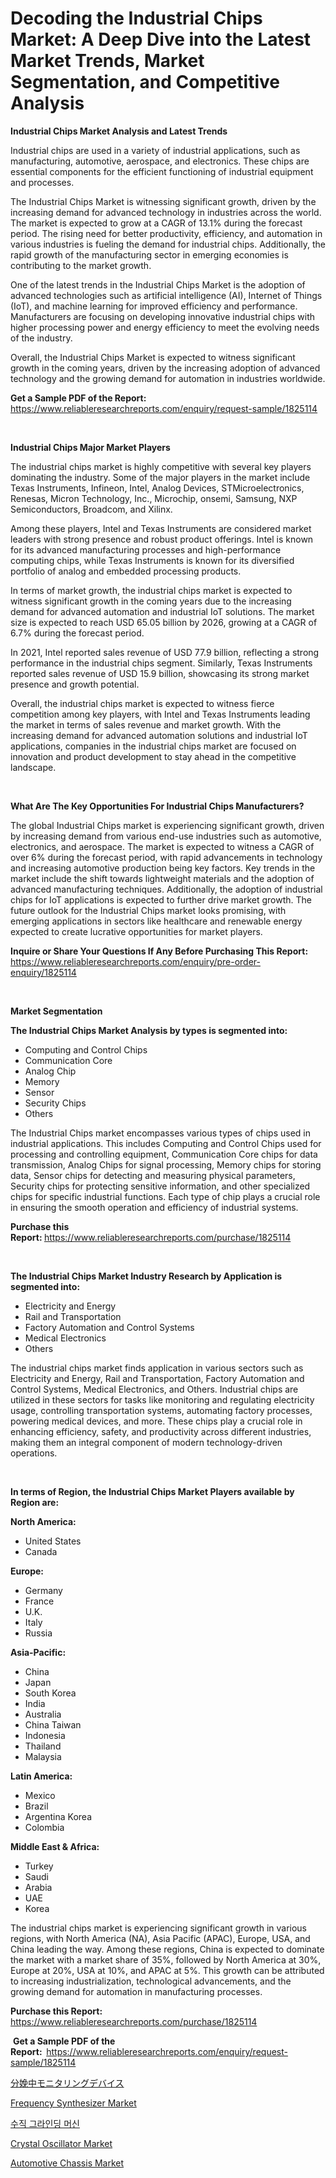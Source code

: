 <p><h1>Decoding the Industrial Chips Market: A Deep Dive into the Latest Market Trends, Market Segmentation, and Competitive Analysis</h1></p><p><strong>Industrial Chips Market Analysis and Latest Trends</strong></p>
<p><p>Industrial chips are used in a variety of industrial applications, such as manufacturing, automotive, aerospace, and electronics. These chips are essential components for the efficient functioning of industrial equipment and processes.</p><p>The Industrial Chips Market is witnessing significant growth, driven by the increasing demand for advanced technology in industries across the world. The market is expected to grow at a CAGR of 13.1% during the forecast period. The rising need for better productivity, efficiency, and automation in various industries is fueling the demand for industrial chips. Additionally, the rapid growth of the manufacturing sector in emerging economies is contributing to the market growth.</p><p>One of the latest trends in the Industrial Chips Market is the adoption of advanced technologies such as artificial intelligence (AI), Internet of Things (IoT), and machine learning for improved efficiency and performance. Manufacturers are focusing on developing innovative industrial chips with higher processing power and energy efficiency to meet the evolving needs of the industry.</p><p>Overall, the Industrial Chips Market is expected to witness significant growth in the coming years, driven by the increasing adoption of advanced technology and the growing demand for automation in industries worldwide.</p></p>
<p><strong>Get a Sample PDF of the Report:&nbsp;</strong> <a href="https://www.reliableresearchreports.com/enquiry/request-sample/1825114">https://www.reliableresearchreports.com/enquiry/request-sample/1825114</a></p>
<p>&nbsp;</p>
<p><strong>Industrial Chips Major Market Players</strong></p>
<p><p>The industrial chips market is highly competitive with several key players dominating the industry. Some of the major players in the market include Texas Instruments, Infineon, Intel, Analog Devices, STMicroelectronics, Renesas, Micron Technology, Inc., Microchip, onsemi, Samsung, NXP Semiconductors, Broadcom, and Xilinx.</p><p>Among these players, Intel and Texas Instruments are considered market leaders with strong presence and robust product offerings. Intel is known for its advanced manufacturing processes and high-performance computing chips, while Texas Instruments is known for its diversified portfolio of analog and embedded processing products.</p><p>In terms of market growth, the industrial chips market is expected to witness significant growth in the coming years due to the increasing demand for advanced automation and industrial IoT solutions. The market size is expected to reach USD 65.05 billion by 2026, growing at a CAGR of 6.7% during the forecast period.</p><p>In 2021, Intel reported sales revenue of USD 77.9 billion, reflecting a strong performance in the industrial chips segment. Similarly, Texas Instruments reported sales revenue of USD 15.9 billion, showcasing its strong market presence and growth potential.</p><p>Overall, the industrial chips market is expected to witness fierce competition among key players, with Intel and Texas Instruments leading the market in terms of sales revenue and market growth. With the increasing demand for advanced automation solutions and industrial IoT applications, companies in the industrial chips market are focused on innovation and product development to stay ahead in the competitive landscape.</p></p>
<p>&nbsp;</p>
<p><strong>What Are The Key Opportunities For Industrial Chips Manufacturers?</strong></p>
<p><p>The global Industrial Chips market is experiencing significant growth, driven by increasing demand from various end-use industries such as automotive, electronics, and aerospace. The market is expected to witness a CAGR of over 6% during the forecast period, with rapid advancements in technology and increasing automotive production being key factors. Key trends in the market include the shift towards lightweight materials and the adoption of advanced manufacturing techniques. Additionally, the adoption of industrial chips for IoT applications is expected to further drive market growth. The future outlook for the Industrial Chips market looks promising, with emerging applications in sectors like healthcare and renewable energy expected to create lucrative opportunities for market players.</p></p>
<p><strong>Inquire or Share Your Questions If Any Before Purchasing This Report:</strong> <a href="https://www.reliableresearchreports.com/enquiry/pre-order-enquiry/1825114">https://www.reliableresearchreports.com/enquiry/pre-order-enquiry/1825114</a></p>
<p>&nbsp;</p>
<p><strong>Market Segmentation</strong></p>
<p><strong>The Industrial Chips Market Analysis by types is segmented into:</strong></p>
<p><ul><li>Computing and Control Chips</li><li>Communication Core</li><li>Analog Chip</li><li>Memory</li><li>Sensor</li><li>Security Chips</li><li>Others</li></ul></p>
<p><p>The Industrial Chips market encompasses various types of chips used in industrial applications. This includes Computing and Control Chips used for processing and controlling equipment, Communication Core chips for data transmission, Analog Chips for signal processing, Memory chips for storing data, Sensor chips for detecting and measuring physical parameters, Security chips for protecting sensitive information, and other specialized chips for specific industrial functions. Each type of chip plays a crucial role in ensuring the smooth operation and efficiency of industrial systems.</p></p>
<p><strong>Purchase this Report:&nbsp;</strong><a href="https://www.reliableresearchreports.com/purchase/1825114">https://www.reliableresearchreports.com/purchase/1825114</a></p>
<p>&nbsp;</p>
<p><strong>The Industrial Chips Market Industry Research by Application is segmented into:</strong></p>
<p><ul><li>Electricity and Energy</li><li>Rail and Transportation</li><li>Factory Automation and Control Systems</li><li>Medical Electronics</li><li>Others</li></ul></p>
<p><p>The industrial chips market finds application in various sectors such as Electricity and Energy, Rail and Transportation, Factory Automation and Control Systems, Medical Electronics, and Others. Industrial chips are utilized in these sectors for tasks like monitoring and regulating electricity usage, controlling transportation systems, automating factory processes, powering medical devices, and more. These chips play a crucial role in enhancing efficiency, safety, and productivity across different industries, making them an integral component of modern technology-driven operations.</p></p>
<p>&nbsp;</p>
<p><strong>In terms of Region, the Industrial Chips Market Players available by Region are:</strong></p>
<p>
    <p> <strong> North America: </strong>
        <ul>
            <li>United States</li>
            <li>Canada</li>
        </ul>
        </p> 
    <p> <strong> Europe: </strong>
        <ul>
            <li>Germany</li>
            <li>France</li>
            <li>U.K.</li>
            <li>Italy</li>
            <li>Russia</li>
        </ul>
        </p> 
    <p> <strong> Asia-Pacific: </strong>
        <ul>
            <li>China</li>
            <li>Japan</li>
            <li>South Korea</li>
            <li>India</li>
            <li>Australia</li>
            <li>China Taiwan</li>
            <li>Indonesia</li>
            <li>Thailand</li>
            <li>Malaysia</li>
        </ul>
        </p> 
    <p> <strong> Latin America: </strong>
        <ul>
            <li>Mexico</li>
            <li>Brazil</li>
            <li>Argentina Korea</li>
            <li>Colombia</li>
        </ul>
        </p> 
    <p> <strong> Middle East & Africa: </strong>
        <ul>
            <li>Turkey</li>
            <li>Saudi</li>
            <li>Arabia</li>
            <li>UAE</li>
            <li>Korea</li>
        </ul>
    </p>
    </p>
<p><p>The industrial chips market is experiencing significant growth in various regions, with North America (NA), Asia Pacific (APAC), Europe, USA, and China leading the way. Among these regions, China is expected to dominate the market with a market share of 35%, followed by North America at 30%, Europe at 20%, USA at 10%, and APAC at 5%. This growth can be attributed to increasing industrialization, technological advancements, and the growing demand for automation in manufacturing processes.</p></p>
<p><strong>Purchase this Report: </strong><a href="https://www.reliableresearchreports.com/purchase/1825114">https://www.reliableresearchreports.com/purchase/1825114</a></p>
<p>&nbsp;<strong>Get a Sample PDF of the Report:&nbsp;&nbsp;</strong><a href="https://www.reliableresearchreports.com/enquiry/request-sample/1825114">https://www.reliableresearchreports.com/enquiry/request-sample/1825114</a></p>
<p><strong></strong></p>
<p><p><a href="https://github.com/cnnriuez22368/Market-Research-Report-List-1/blob/main/930357911643.md">分娩中モニタリングデバイス</a></p><p><a href="https://github.com/yemakinde/Market-Research-Report-List-2/blob/main/frequency-synthesizer-market.md">Frequency Synthesizer Market</a></p><p><a href="https://github.com/iansanftyord09878/Market-Research-Report-List-1/blob/main/473272410746.md">수직 그라인딩 머신</a></p><p><a href="https://github.com/jsmusil/Market-Research-Report-List-2/blob/main/crystal-oscillator-market.md">Crystal Oscillator Market</a></p><p><a href="https://issuu.com/reportprime-2/docs/automotive-chassis-market-size-2030.pptx">Automotive Chassis Market</a></p></p>